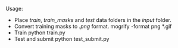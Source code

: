 Usage:
 - Place *train*, *train_masks* and *test* data folders in the *input* folder.
 - Convert training masks to *.png* format.
		mogrify -format png *.gif
 - Train
		python train.py
 - Test and submit
		python test_submit.py
